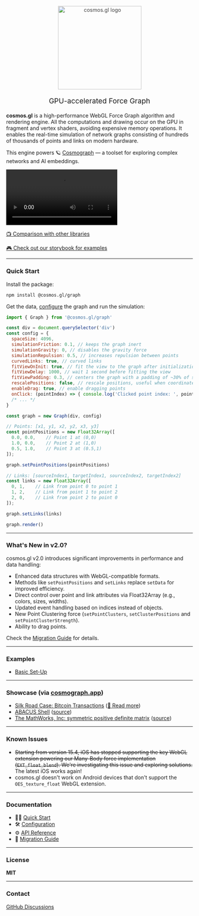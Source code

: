
<p align="center" style="color: #444">
  <picture>
    <source media="(prefers-color-scheme: dark)" srcset="https://assets.cosmograph.app/cosmos-dark-theme.svg">
    <source media="(prefers-color-scheme: light)" srcset="https://assets.cosmograph.app/cosmos-light-theme.svg">
    <img align="center" width="225px" alt="cosmos.gl logo" src="https://assets.cosmograph.app/cosmos-light-theme.svg">
  </picture>
</p>
<p align="center" style="font-size: 1.2rem;">GPU-accelerated Force Graph</p>

**cosmos.gl** is a high-performance WebGL Force Graph algorithm and rendering engine. All the computations and drawing occur on the GPU in fragment and vertex shaders, avoiding expensive memory operations. It enables the real-time simulation of network graphs consisting of hundreds of thousands of points and links on modern hardware.

This engine powers 🪐 [Cosmograph](https://cosmograph.app) — a toolset for exploring complex networks and AI embeddings.

<video src="https://user-images.githubusercontent.com/755708/173392407-9b05cbb6-d39e-4c2c-ab41-50900cfda823.mp4" autoplay controls alt="Demo of cosmos.gl GPU-accelerated Force Graph">
</video>

[📺 Comparison with other libraries](https://www.youtube.com/watch?v=HWk78hP8aEE)

[🎮 Check out our storybook for examples](https://cosmosgl.github.io/graph/)

---

### Quick Start

Install the package:

```bash
npm install @cosmos.gl/graph
```

Get the data, [configure](https://cosmosgl.github.io/graph/?path=/docs/configuration--docs) the graph and run the simulation:

```javascript
import { Graph } from '@cosmos.gl/graph'

const div = document.querySelector('div')
const config = {
  spaceSize: 4096,
  simulationFriction: 0.1, // keeps the graph inert
  simulationGravity: 0, // disables the gravity force
  simulationRepulsion: 0.5, // increases repulsion between points
  curvedLinks: true, // curved links
  fitViewOnInit: true, // fit the view to the graph after initialization
  fitViewDelay: 1000, // wait 1 second before fitting the view
  fitViewPadding: 0.3, // centers the graph with a padding of ~30% of screen
  rescalePositions: false, // rescale positions, useful when coordinates are too small
  enableDrag: true, // enable dragging points
  onClick: (pointIndex) => { console.log('Clicked point index: ', pointIndex) },
  /* ... */
}

const graph = new Graph(div, config)

// Points: [x1, y1, x2, y2, x3, y3]
const pointPositions = new Float32Array([
  0.0, 0.0,    // Point 1 at (0,0)
  1.0, 0.0,    // Point 2 at (1,0)
  0.5, 1.0,    // Point 3 at (0.5,1)
]);

graph.setPointPositions(pointPositions)

// Links: [sourceIndex1, targetIndex1, sourceIndex2, targetIndex2]
const links = new Float32Array([
  0, 1,    // Link from point 0 to point 1
  1, 2,    // Link from point 1 to point 2
  2, 0,    // Link from point 2 to point 0
]);

graph.setLinks(links)

graph.render()
```

---

### What's New in v2.0?

cosmos.gl v2.0 introduces significant improvements in performance and data handling:

- Enhanced data structures with WebGL-compatible formats.
- Methods like `setPointPositions` and `setLinks` replace `setData` for improved efficiency.
- Direct control over point and link attributes via Float32Array (e.g., colors, sizes, widths).
- Updated event handling based on indices instead of objects.
- New Point Clustering force (`setPointClusters`, `setClusterPositions` and `setPointClusterStrength`).
- Ability to drag points.

Check the [Migration Guide](./cosmos-2-0-migration-notes.md) for details.

---

### Examples

- [Basic Set-Up](https://cosmosgl.github.io/graph/?path=/story/examples-beginners--basic-set-up)

---

### Showcase (via [cosmograph.app](https://cosmograph.app))

- [Silk Road Case: Bitcoin Transactions](https://cosmograph.app/run/?data=https://cosmograph.app/data/184R7cFG-4lv.csv) ([📄 Read more](https://medium.com/@cosmograph.app/visualizing-darknet-6846dec7f1d7))
- [ABACUS Shell](https://cosmograph.app/run/?data=https://cosmograph.app/data/ABACUS_shell_hd.csv) ([source](http://sparse.tamu.edu/Puri/ABACUS_shell_hd))
- [The MathWorks, Inc: symmetric positive definite matrix](https://cosmograph.app/run/?data=https://cosmograph.app/data/Kuu.csv) ([source](https://sparse.tamu.edu/MathWorks/Kuu))

---

### Known Issues

- ~~Starting from version 15.4, iOS has stopped supporting the key WebGL extension powering our Many-Body force implementation (`EXT_float_blend`). We're investigating this issue and exploring solutions.~~ The latest iOS works again!
- cosmos.gl doesn't work on Android devices that don't support the `OES_texture_float` WebGL extension.


---

### Documentation
- 🧑‍💻 [Quick Start](https://cosmosgl.github.io/graph/?path=/docs/welcome-to-cosmos--docs)
- 🛠 [Configuration](https://cosmosgl.github.io/graph/?path=/docs/configuration--docs)
- ⚙️ [API Reference](https://cosmosgl.github.io/graph/?path=/docs/api-reference--docs)
- 🚀 [Migration Guide](https://github.com/cosmosgl/graph/blob/main/cosmos-2-0-migration-notes.md)

---

### License

**MIT**

---

### Contact

[GitHub Discussions](https://github.com/orgs/cosmosgl/discussions)
